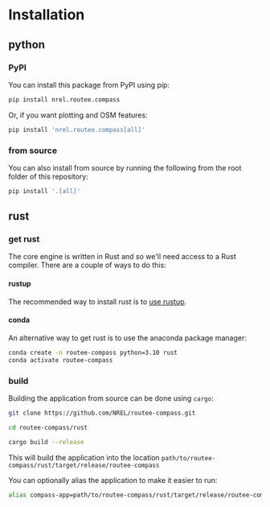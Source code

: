 # Installation

## python

### PyPI

You can install this package from PyPI using pip:

```bash
pip install nrel.routee.compass
```

Or, if you want plotting and OSM features:

```bash
pip install 'nrel.routee.compass[all]'
```

### from source

You can also install from source by running the following from the root folder of this repository:

```bash
pip install '.[all]'
```

## rust

### get rust

The core engine is written in Rust and so we'll need access to a Rust compiler.
There are a couple of ways to do this:

#### rustup

The recommended way to install rust is to [use rustup](https://www.rust-lang.org/tools/install).

#### conda

An alternative way to get rust is to use the anaconda package manager:

```bash
conda create -n routee-compass python=3.10 rust
conda activate routee-compass
```

### build

Building the application from source can be done using `cargo`:

```bash
git clone https://github.com/NREL/routee-compass.git

cd routee-compass/rust

cargo build --release
```

This will build the application into the location `path/to/routee-compass/rust/target/release/routee-compass`

You can optionally alias the application to make it easier to run:

```bash
alias compass-app=path/to/routee-compass/rust/target/release/routee-compass
```
